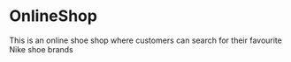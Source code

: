 # OnlineShop
This is an online shoe shop where customers can search for their favourite Nike shoe brands  
